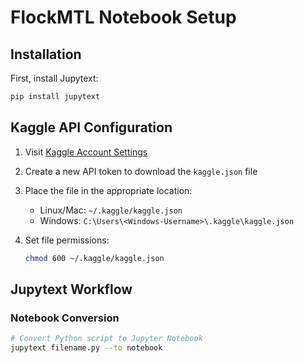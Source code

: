 # FlockMTL Notebook Setup

## Installation
First, install Jupytext:
```bash
pip install jupytext
```

## Kaggle API Configuration
1. Visit [Kaggle Account Settings](https://www.kaggle.com/settings)
2. Create a new API token to download the `kaggle.json` file
3. Place the file in the appropriate location:
   - Linux/Mac: `~/.kaggle/kaggle.json`
   - Windows: `C:\Users\<Windows-Username>\.kaggle\kaggle.json`

4. Set file permissions:
   ```bash
   chmod 600 ~/.kaggle/kaggle.json
   ```

## Jupytext Workflow

### Notebook Conversion
```bash
# Convert Python script to Jupyter Notebook
jupytext filename.py --to notebook
```
